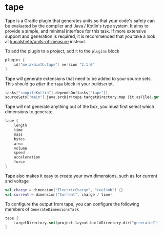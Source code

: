 # tape

Tape is a Gradle plugin that generates units so that your code's safety can be evaluated by the compiler and Java /
Kotlin's type system. It aims to provide a simple, and minimal interface for this task. If more extensive support and generation is required, it is recommended that you take a look at [kunalsheth/units-of-measure](https://github.com/kunalsheth/units-of-measure) instead.

To add the plugin to a project, add it to the `plugins` block

```kotlin
plugins {
    id("me.akainth.tape") version "2.1.0"
}
```

Tape will generate extensions that need to be added to your source sets. This should go _after_ the `tape` block in your buildscript.

~~~kotlin
tasks["compileKotlin"].dependsOn(tasks["tape"])
sourceSets["main"].java.srcDir(tape.targetDirectory.map {it.asFile}.get())
~~~

Tape will not generate anything out of the box, you must first select which dimensions to generate.

```kotlin
tape {    
    length
    time
    mass
    bytes
    area
    volume
    speed
    acceleration
    force
}
```

Tape also makes it easy to create your own dimensions, such as for current and voltage

```kotlin
val charge = dimension("ElectricCharge", "coulomb") {}
val current = dimension("Current", charge / time)
```

To configure the output from tape, you can configure the following members of `GenerateDimensionsTask`
~~~kotlin
tape {
    targetDirectory.set(project.layout.buildDirectory.dir("generated"))
}
~~~
